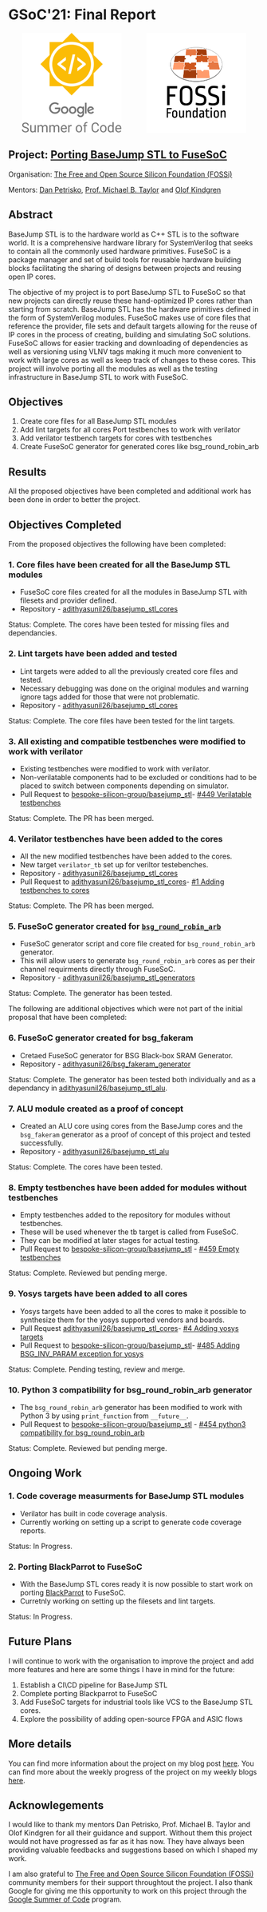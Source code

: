 # GSoC'21: Final Report

<p align="center">
  <img width="200" height="200" src="assets/gsoc_logo.png">
  &emsp;&emsp;&emsp;
  <img width="200" height="200" src="assets/fossi_logo.png">
</p>

## Project: [Porting BaseJump STL to FuseSoC](https://summerofcode.withgoogle.com/projects/#5283541157412864)

Organisation: [The Free and Open Source Silicon Foundation (FOSSi)](https://www.fossi-foundation.org/)

Mentors: [Dan Petrisko](https://github.com/dpetrisko), [Prof. Michael B. Taylor](https://github.com/taylor-bsg) and [Olof Kindgren](https://github.com/olofk)

## Abstract
BaseJump STL is to the hardware world as C++ STL is to the software world. It is a comprehensive hardware library for SystemVerilog that seeks to contain all the commonly used hardware primitives. FuseSoC is a package manager and set of build tools for reusable hardware building blocks facilitating the sharing of designs between projects and reusing open IP cores.

The objective of my project is to port BaseJump STL to FuseSoC so that new projects can directly reuse these hand-optimized IP cores rather than starting from scratch. BaseJump STL has the hardware primitives defined in the form of SystemVerilog modules. FuseSoC makes use of core files that reference the provider, file sets and default targets allowing for the reuse of IP cores in the process of creating, building and simulating SoC solutions. FuseSoC allows for easier tracking and downloading of dependencies as well as versioning using VLNV tags making it much more convenient to work with large cores as well as keep track of changes to these cores. This project will involve porting all the modules as well as the testing infrastructure in BaseJump STL to work with FuseSoC.

## Objectives
1. Create core files for all BaseJump STL modules
1. Add lint targets for all cores
Port testbenches to work with verilator
1. Add verilator testbench targets for cores with testbenches
1. Create FuseSoC generator for generated cores like bsg_round_robin_arb

## Results
All the proposed objectives have been completed and additional work has been done in order to better the project.

## Objectives Completed
From the proposed objectives the following have been completed:

### 1. Core files have been created for all the BaseJump STL modules

- FuseSoC core files created for all the modules in BaseJump STL with filesets and provider defined.
- Repository - [adithyasunil26/basejump_stl_cores](https://github.com/adithyasunil26/basejump_stl_cores)

Status: Complete. The cores have been tested for missing files and dependancies.

### 2. Lint targets have been added and tested

- Lint targets were added to all the previously created core files and tested.
- Necessary debugging was done on the original modules and warning ignore tags added for those that were not problematic.
- Repository - [adithyasunil26/basejump_stl_cores](https://github.com/adithyasunil26/basejump_stl_cores)

Status: Complete. The core files have been tested for the lint targets.

### 3. All existing and compatible testbenches were modified to work with verilator

- Existing testbenches were modified to work with verilator.
- Non-verilatable components had to be excluded or conditions had to be placed to switch between components depending on simulator.
- Pull Request to [bespoke-silicon-group/basejump_stl](https://github.com/bespoke-silicon-group/basejump_stl)- [#449 Verilatable testbenches](https://github.com/bespoke-silicon-group/basejump_stl/pull/449)

Status: Complete. The PR has been merged.

### 4. Verilator testbenches have been added to the cores

- All the new modified testbenches have been added to the cores.
- New target `verilator_tb` set up for veriltor testebenches.
- Repository - [adithyasunil26/basejump_stl_cores](https://github.com/adithyasunil26/basejump_stl_cores)
- Pull Request to [adithyasunil26/basejump_stl_cores](https://github.com/adithyasunil26/basejump_stl_cores)- [#1 Adding testbenches to cores](https://github.com/adithyasunil26/basejump_stl_cores/pull/1)

Status: Complete. The PR has been merged.

### 5. FuseSoC generator created for [`bsg_round_robin_arb`](https://github.com/bespoke-silicon-group/basejump_stl/blob/master/bsg_misc/bsg_round_robin_arb.py)

- FuseSoC generator script and core file created for `bsg_round_robin_arb` generator.
- This will allow users to generate `bsg_round_robin_arb` cores as per their channel requirments directly through FuseSoC.
- Repository - [adithyasunil26/basejump_stl_generators](https://github.com/adithyasunil26/basejump_stl_generators)

Status: Complete. The generator has been tested.

The following are additional objectives which were not part of the initial proposal that have been completed:

### 6. FuseSoC generator created for bsg_fakeram

- Cretaed FuseSoC generator for BSG Black-box SRAM Generator.
- Repository - [adithyasunil26/bsg_fakeram_generator](https://github.com/adithyasunil26/bsg_fakeram_generator)

Status: Complete. The generator has been tested both individually and as a dependancy in [adithyasunil26/basejump_stl_alu](https://github.com/adithyasunil26/basejump_stl_alu).

### 7. ALU module created as a proof of concept

- Created an ALU core using cores from the BaseJump cores and the `bsg_fakeram` generator as a proof of concept of this project and tested successfully.
- Repository - [adithyasunil26/basejump_stl_alu](https://github.com/adithyasunil26/basejump_stl_alu)

Status: Complete. The cores have been tested.

### 8. Empty testbenches have been added for modules without testbenches

- Empty testbenches added to the repository for modules without testbenches.
- These will be used whenever the tb target is called from FuseSoC.
- They can be modified at later stages for actual testing.
- Pull Request to [bespoke-silicon-group/basejump_stl](https://github.com/bespoke-silicon-group/basejump_stl) - [#459 Empty testbenches](https://github.com/bespoke-silicon-group/basejump_stl/pull/459)

Status: Complete. Reviewed but pending merge.

### 9. Yosys targets have been added to all cores

- Yosys targets have been added to all the cores to make it possible to synthesize them for the yosys supported vendors and boards.
- Pull Request [adithyasunil26/basejump_stl_cores](https://github.com/adithyasunil26/basejump_stl_cores)- [#4 Adding yosys targets](https://github.com/adithyasunil26/basejump_stl_cores/pull/4)
- Pull Request to [bespoke-silicon-group/basejump_stl](https://github.com/bespoke-silicon-group/basejump_stl)- [#485 Adding BSG_INV_PARAM exception for yosys](https://github.com/bespoke-silicon-group/basejump_stl/pull/485)

Status: Complete. Pending testing, review and merge.

### 10. Python 3 compatibility for bsg_round_robin_arb generator

- The `bsg_round_robin_arb` generator has been modified to work with Python 3 by using `print_function` from `__future__`.
- Pull Request to [bespoke-silicon-group/basejump_stl](https://github.com/bespoke-silicon-group/basejump_stl) - [#454 python3 compatibility for bsg_round_robin_arb](https://github.com/bespoke-silicon-group/basejump_stl/pull/454)

Status: Complete. Reviewed but pending merge.

## Ongoing Work

### 1. Code coverage measurments for BaseJump STL modules

- Verilator has built in code coverage analysis.
- Currently working on setting up a script to generate code coverage reports.

Status: In Progress.

### 2. Porting BlackParrot to FuseSoC

- With the BaseJump STL cores ready it is now possible to start work on porting [BlackParrot](https://github.com/black-parrot/black-parrot) to FuseSoC.
- Curretnly working on setting up the filesets and lint targets.

Status: In Progress.

## Future Plans
I will continue to work with the organisation to improve the project and add more features and here are some things I have in mind for the future:

1. Establish a CI\CD pipeline for BaseJump STL
1. Complete porting Blackparrot to FuseSoC
1. Add FuseSoC targets for industrial tools like VCS to the BaseJump STL cores.
1. Explore the possibility of adding open-source FPGA and ASIC flows

## More details
You can find more information about the project on my blog post [here](https://adithyasunil26.medium.com/gsoc21-the-summer-in-review-44d3954ee6f4). You can find more about the weekly progress of the project on my weekly blogs [here](https://adithyasunil26.medium.com/).

## Acknowlegements

I would like to thank my mentors Dan Petrisko, Prof. Michael B. Taylor and Olof Kindgren for all their guidance and support. Without them this project would not have progressed as far as it has now. They have always been providing valuable feedbacks and suggestions based on which I shaped my work.

I am also grateful to [The Free and Open Source Silicon Foundation (FOSSi)](https://www.fossi-foundation.org/) community members for their support throughtout the project. I also thank Google for giving me this opportunity to work on this project through the [Google Summer of Code](https://summerofcode.withgoogle.com/) program.
